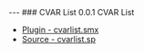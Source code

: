 <a name='cvarlist'>
---
### CVAR List 0.0.1</a>
CVAR List

 * [Plugin - cvarlist.smx](plugins/cvarlist.smx?raw=true)
 * [Source - cvarlist.sp](https://raw.githubusercontent.com/jaredballou/insurgency-sourcemod/master/scripting/cvarlist.sp)


